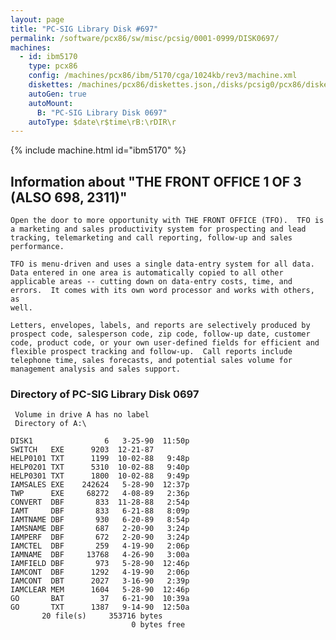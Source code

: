 ```yaml
---
layout: page
title: "PC-SIG Library Disk #697"
permalink: /software/pcx86/sw/misc/pcsig/0001-0999/DISK0697/
machines:
  - id: ibm5170
    type: pcx86
    config: /machines/pcx86/ibm/5170/cga/1024kb/rev3/machine.xml
    diskettes: /machines/pcx86/diskettes.json,/disks/pcsig0/pcx86/diskettes.json
    autoGen: true
    autoMount:
      B: "PC-SIG Library Disk 0697"
    autoType: $date\r$time\rB:\rDIR\r
---
```


{% include machine.html id="ibm5170" %}

## Information about "THE FRONT OFFICE 1 OF 3 (ALSO 698, 2311)"

    Open the door to more opportunity with THE FRONT OFFICE (TFO).  TFO is
    a marketing and sales productivity system for prospecting and lead
    tracking, telemarketing and call reporting, follow-up and sales
    performance.
    
    TFO is menu-driven and uses a single data-entry system for all data.
    Data entered in one area is automatically copied to all other
    applicable areas -- cutting down on data-entry costs, time, and
    errors.  It comes with its own word processor and works with others, as
    well.
    
    Letters, envelopes, labels, and reports are selectively produced by
    prospect code, salesperson code, zip code, follow-up date, customer
    code, product code, or your own user-defined fields for efficient and
    flexible prospect tracking and follow-up.  Call reports include
    telephone time, sales forecasts, and potential sales volume for
    management analysis and sales support.

### Directory of PC-SIG Library Disk 0697

     Volume in drive A has no label
     Directory of A:\

    DISK1                6   3-25-90  11:50p
    SWITCH   EXE      9203  12-21-87
    HELP0101 TXT      1199  10-02-88   9:48p
    HELP0201 TXT      5310  10-02-88   9:40p
    HELP0301 TXT      1800  10-02-88   9:49p
    IAMSALES EXE    242624   5-28-90  12:37p
    TWP      EXE     68272   4-08-89   2:36p
    CONVERT  DBF       833  11-28-88   2:54p
    IAMT     DBF       833   6-21-88   8:09p
    IAMTNAME DBF       930   6-20-89   8:54p
    IAMSNAME DBF       687   2-20-90   3:24p
    IAMPERF  DBF       672   2-20-90   3:24p
    IAMCTEL  DBF       259   4-19-90   2:06p
    IAMNAME  DBF     13768   4-26-90   3:00a
    IAMFIELD DBF       973   5-28-90  12:46p
    IAMCONT  DBF      1292   4-19-90   2:06p
    IAMCONT  DBT      2027   3-16-90   2:39p
    IAMCLEAR MEM      1604   5-28-90  12:46p
    GO       BAT        37   6-21-90  10:39a
    GO       TXT      1387   9-14-90  12:50a
           20 file(s)     353716 bytes
                               0 bytes free
